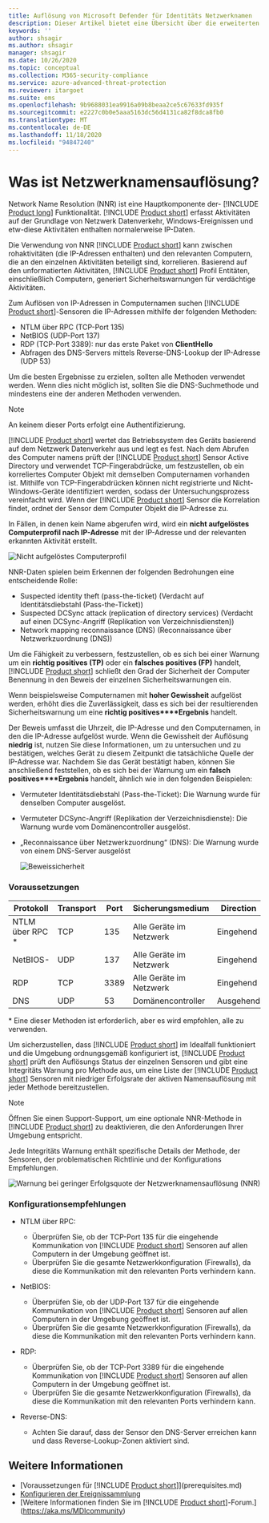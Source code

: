 ```yaml
---
title: Auflösung von Microsoft Defender für Identitäts Netzwerknamen
description: Dieser Artikel bietet eine Übersicht über die erweiterten Funktionen und Verwendungsmöglichkeiten der Netzwerknamen Auflösung von Microsoft Defender für die Identität.
keywords: ''
author: shsagir
ms.author: shsagir
manager: shsagir
ms.date: 10/26/2020
ms.topic: conceptual
ms.collection: M365-security-compliance
ms.service: azure-advanced-threat-protection
ms.reviewer: itargoet
ms.suite: ems
ms.openlocfilehash: 9b9688031ea9916a09b8beaa2ce5c67633fd935f
ms.sourcegitcommit: e2227c0b0e5aaa5163dc56d4131ca82f8dca8fb0
ms.translationtype: MT
ms.contentlocale: de-DE
ms.lasthandoff: 11/18/2020
ms.locfileid: "94847240"
---
```

# <a name="what-is-network-name-resolution"></a>Was ist Netzwerknamensauflösung?

Network Name Resolution (NNR) ist eine Hauptkomponente der-  [!INCLUDE [Product long](includes/product-long.md)] Funktionalität. [!INCLUDE [Product short](includes/product-short.md)] erfasst Aktivitäten auf der Grundlage von Netzwerk Datenverkehr, Windows-Ereignissen und etw-diese Aktivitäten enthalten normalerweise IP-Daten.

Die Verwendung von NNR [!INCLUDE [Product short](includes/product-short.md)] kann zwischen rohaktivitäten (die IP-Adressen enthalten) und den relevanten Computern, die an den einzelnen Aktivitäten beteiligt sind, korrelieren. Basierend auf den unformatierten Aktivitäten, [!INCLUDE [Product short](includes/product-short.md)] Profil Entitäten, einschließlich Computern, generiert Sicherheitswarnungen für verdächtige Aktivitäten.

Zum Auflösen von IP-Adressen in Computernamen suchen [!INCLUDE [Product short](includes/product-short.md)]-Sensoren die IP-Adressen mithilfe der folgenden Methoden:

- NTLM über RPC (TCP-Port 135)
- NetBIOS (UDP-Port 137)
- RDP (TCP-Port 3389): nur das erste Paket von **ClientHello**
- Abfragen des DNS-Servers mittels Reverse-DNS-Lookup der IP-Adresse (UDP 53)

Um die besten Ergebnisse zu erzielen, sollten alle Methoden verwendet werden. Wenn dies nicht möglich ist, sollten Sie die DNS-Suchmethode und mindestens eine der anderen Methoden verwenden.

> [!NOTE]
> An keinem dieser Ports erfolgt eine Authentifizierung.

[!INCLUDE [Product short](includes/product-short.md)] wertet das Betriebssystem des Geräts basierend auf dem Netzwerk Datenverkehr aus und legt es fest. Nach dem Abrufen des Computer namens prüft der [!INCLUDE [Product short](includes/product-short.md)] Sensor Active Directory und verwendet TCP-Fingerabdrücke, um festzustellen, ob ein korreliertes Computer Objekt mit demselben Computernamen vorhanden ist. Mithilfe von TCP-Fingerabdrücken können nicht registrierte und Nicht-Windows-Geräte identifiziert werden, sodass der Untersuchungsprozess vereinfacht wird.
Wenn der [!INCLUDE [Product short](includes/product-short.md)] Sensor die Korrelation findet, ordnet der Sensor dem Computer Objekt die IP-Adresse zu.

In Fällen, in denen kein Name abgerufen wird, wird ein **nicht aufgelöstes Computerprofil nach IP-Adresse** mit der IP-Adresse und der relevanten erkannten Aktivität erstellt.

![Nicht aufgelöstes Computerprofil](media/unresolved-computer-profile.png)

NNR-Daten spielen beim Erkennen der folgenden Bedrohungen eine entscheidende Rolle:

- Suspected identity theft (pass-the-ticket) (Verdacht auf Identitätsdiebstahl (Pass-the-Ticket))
- Suspected DCSync attack (replication of directory services) (Verdacht auf einen DCSync-Angriff (Replikation von Verzeichnisdiensten))
- Network mapping reconnaissance (DNS) (Reconnaissance über Netzwerkzuordnung (DNS))

Um die Fähigkeit zu verbessern, festzustellen, ob es sich bei einer Warnung um ein **richtig positives (TP)** oder ein **falsches positives (FP)** handelt, [!INCLUDE [Product short](includes/product-short.md)] schließt den Grad der Sicherheit der Computer Benennung in den Beweis der einzelnen Sicherheitswarnungen ein.

Wenn beispielsweise Computernamen mit **hoher Gewissheit** aufgelöst werden, erhöht dies die Zuverlässigkeit, dass es sich bei der resultierenden Sicherheitswarnung um eine **richtig positives****Ergebnis** handelt.

Der Beweis umfasst die Uhrzeit, die IP-Adresse und den Computernamen, in den die IP-Adresse aufgelöst wurde. Wenn die Gewissheit der Auflösung **niedrig** ist, nutzen Sie diese Informationen, um zu untersuchen und zu bestätigen, welches Gerät zu diesem Zeitpunkt die tatsächliche Quelle der IP-Adresse war.
Nachdem Sie das Gerät bestätigt haben, können Sie anschließend feststellen, ob es sich bei der Warnung um ein **falsch positives****Ergebnis** handelt, ähnlich wie in den folgenden Beispielen:

- Vermuteter Identitätsdiebstahl (Pass-the-Ticket): Die Warnung wurde für denselben Computer ausgelöst.
- Vermuteter DCSync-Angriff (Replikation der Verzeichnisdienste): Die Warnung wurde vom Domänencontroller ausgelöst.
- „Reconnaissance über Netzwerkzuordnung“ (DNS): Die Warnung wurde von einem DNS-Server ausgelöst

    ![Beweissicherheit](media/nnr-high-certainty.png)

### <a name="prerequisites"></a>Voraussetzungen

|Protokoll|Transport|Port|Sicherungsmedium|Direction|
|--------|--------|------|-------|------|
|NTLM über RPC *|TCP|135|Alle Geräte im Netzwerk|Eingehend|
|NetBIOS-|UDP|137|Alle Geräte im Netzwerk|Eingehend|
|RDP|TCP|3389|Alle Geräte im Netzwerk|Eingehend|
|DNS|UDP|53|Domänencontroller|Ausgehend|

\* Eine dieser Methoden ist erforderlich, aber es wird empfohlen, alle zu verwenden.

Um sicherzustellen, dass [!INCLUDE [Product short](includes/product-short.md)] im Idealfall funktioniert und die Umgebung ordnungsgemäß konfiguriert ist, [!INCLUDE [Product short](includes/product-short.md)] prüft den Auflösungs Status der einzelnen Sensoren und gibt eine Integritäts Warnung pro Methode aus, um eine Liste der [!INCLUDE [Product short](includes/product-short.md)] Sensoren mit niedriger Erfolgsrate der aktiven Namensauflösung mit jeder Methode bereitzustellen.

> [!NOTE]
> Öffnen Sie einen Support-Support, um eine optionale NNR-Methode in [!INCLUDE [Product short](includes/product-short.md)] zu deaktivieren, die den Anforderungen Ihrer Umgebung entspricht.

Jede Integritäts Warnung enthält spezifische Details der Methode, der Sensoren, der problematischen Richtlinie und der Konfigurations Empfehlungen.

![Warnung bei geringer Erfolgsquote der Netzwerknamensauflösung (NNR)](media/nnr-success-rate.png)

### <a name="configuration-recommendations"></a>Konfigurationsempfehlungen

- NTLM über RPC:
  - Überprüfen Sie, ob der TCP-Port 135 für die eingehende Kommunikation von [!INCLUDE [Product short](includes/product-short.md)] Sensoren auf allen Computern in der Umgebung geöffnet ist.
  - Überprüfen Sie die gesamte Netzwerkkonfiguration (Firewalls), da diese die Kommunikation mit den relevanten Ports verhindern kann.

- NetBIOS:
  - Überprüfen Sie, ob der UDP-Port 137 für die eingehende Kommunikation von [!INCLUDE [Product short](includes/product-short.md)] Sensoren auf allen Computern in der Umgebung geöffnet ist.
  - Überprüfen Sie die gesamte Netzwerkkonfiguration (Firewalls), da diese die Kommunikation mit den relevanten Ports verhindern kann.
- RDP:
  - Überprüfen Sie, ob der TCP-Port 3389 für die eingehende Kommunikation von [!INCLUDE [Product short](includes/product-short.md)] Sensoren auf allen Computern in der Umgebung geöffnet ist.
  - Überprüfen Sie die gesamte Netzwerkkonfiguration (Firewalls), da diese die Kommunikation mit den relevanten Ports verhindern kann.
- Reverse-DNS:
  - Achten Sie darauf, dass der Sensor den DNS-Server erreichen kann und dass Reverse-Lookup-Zonen aktiviert sind.

## <a name="see-also"></a>Weitere Informationen

- [Voraussetzungen für [!INCLUDE [Product short](includes/product-short.md)]](prerequisites.md)
- [Konfigurieren der Ereignissammlung](configure-event-collection.md)
- [Weitere Informationen finden Sie im [!INCLUDE [Product short](includes/product-short.md)]-Forum.](https://aka.ms/MDIcommunity)
